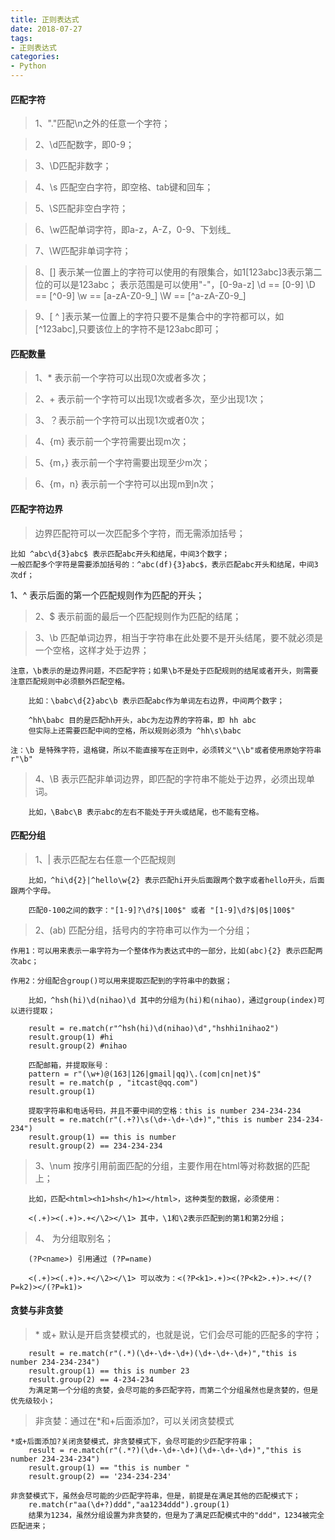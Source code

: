 ```yaml
---
title: 正则表达式
date: 2018-07-27 
tags: 
- 正则表达式
categories:
- Python
---
```


<!-- toc -->

#### 匹配字符

> 1、"."匹配\n之外的任意一个字符；

> 2、\d匹配数字，即0-9；

> 3、\D匹配非数字；

> 4、\s 匹配空白字符，即空格、tab键和回车；

> 5、\S匹配非空白字符；

> 6、\w匹配单词字符，即a-z，A-Z，0-9、下划线_
<!--more--> 
> 7、\W匹配非单词字符；

> 8、[] 表示某一位置上的字符可以使用的有限集合，如1[123abc]3表示第二位的可以是123abc；
	表示范围是可以使用"-"，[0-9a-z]
	\d == [0-9]
	\D == [^0-9]
	\w == [a-zA-Z0-9_]
	\W == [^a-zA-Z0-9_]

> 9、[ ^ ]表示某一位置上的字符只要不是集合中的字符都可以，如[^123abc],只要该位上的字符不是123abc即可；


#### 匹配数量

> 1、*  表示前一个字符可以出现0次或者多次；

> 2、+ 表示前一个字符可以出现1次或者多次，至少出现1次；

> 3、？表示前一个字符可以出现1次或者0次；

> 4、{m} 表示前一个字符需要出现m次；

> 5、{m，} 表示前一个字符需要出现至少m次；

> 6、{m，n} 表示前一个字符可以出现m到n次；


#### 匹配字符边界

> 边界匹配符可以一次匹配多个字符，而无需添加括号；
```	
比如 ^abc\d{3}abc$ 表示匹配abc开头和结尾，中间3个数字；
一般匹配多个字符是需要添加括号的：^abc(df){3}abc$，表示匹配abc开头和结尾，中间3次df；	
```
1、^ 表示后面的第一个匹配规则作为匹配的开头；

> 2、$ 表示前面的最后一个匹配规则作为匹配的结尾；

> 3、\b 匹配单词边界，相当于字符串在此处要不是开头结尾，要不就必须是一个空格，这样才处于边界；

```
注意，\b表示的是边界问题，不匹配字符；如果\b不是处于匹配规则的结尾或者开头，则需要注意匹配规则中必须额外匹配空格。

	比如：\babc\d{2}abc\b 表示匹配abc作为单词左右边界，中间两个数字；

    ^hh\babc 目的是匹配hh开头，abc为左边界的字符串，即 hh abc
    但实际上还需要匹配中间的空格，所以规则必须为 ^hh\s\babc

注：\b 是特殊字符，退格键，所以不能直接写在正则中，必须转义"\\b"或者使用原始字符串r"\b"
```	
> 4、\B 表示匹配非单词边界，即匹配的字符串不能处于边界，必须出现单词。
```
	比如，\Babc\B 表示abc的左右不能处于开头或结尾，也不能有空格。
```

#### 匹配分组

> 1、| 表示匹配左右任意一个匹配规则
```
	比如，^hi\d{2}|^hello\w{2} 表示匹配hi开头后面跟两个数字或者hello开头，后面跟两个字母。

	匹配0-100之间的数字："[1-9]?\d?$|100$" 或者 "[1-9]\d?$|0$|100$"
```
> 2、(ab) 匹配分组，括号内的字符串可以作为一个分组；
```	
作用1：可以用来表示一串字符为一个整体作为表达式中的一部分，比如(abc){2} 表示匹配两次abc；

作用2：分组配合group()可以用来提取匹配到的字符串中的数据；

    比如，^hsh(hi)\d(nihao)\d 其中的分组为(hi)和(nihao)，通过group(index)可以进行提取；
	
	result = re.match(r"^hsh(hi)\d(nihao)\d","hshhi1nihao2")
	result.group(1) #hi
	result.group(2) #nihao

	匹配邮箱，并提取账号：
	pattern = r"(\w+)@(163|126|gmail|qq)\.(com|cn|net)$"
	result = re.match(p , "itcast@qq.com")
	result.group(1)
	
	提取字符串和电话号码，并且不要中间的空格：this is number 234-234-234
	result = re.match(r"(.+?)\s(\d+-\d+-\d+)","this is number 234-234-234")
	result.group(1) == this is number
	result.group(2) == 234-234-234
```		
> 3、\num 按序引用前面匹配的分组，主要作用在html等对称数据的匹配上；

```
    比如，匹配<html><h1>hsh</h1></html>，这种类型的数据，必须使用：
    
	<(.+)><(.+)>.+</\2></\1> 其中，\1和\2表示匹配到的第1和第2分组；	
```
> 4、 为分组取别名；
```	
    (?P<name>) 引用通过 (?P=name)

	<(.+)><(.+)>.+</\2></\1> 可以改为：<(?P<k1>.+)><(?P<k2>.+)>.+</(?P=k2)></(?P=k1)>

```

#### 贪婪与非贪婪


> \* 或+ 默认是开启贪婪模式的，也就是说，它们会尽可能的匹配多的字符；
```
	result = re.match(r"(.*)(\d+-\d+-\d+)(\d+-\d+-\d+)","this is number 234-234-234")
	result.group(1) == this is number 23
	result.group(2) == 4-234-234
    为满足第一个分组的贪婪，会尽可能的多匹配字符，而第二个分组虽然也是贪婪的，但是优先级较小；
```
> 非贪婪：通过在\*和+后面添加?，可以关闭贪婪模式

```
*或+后面添加?关闭贪婪模式，非贪婪模式下，会尽可能的少匹配字符串；
	result = re.match(r"(.*?)(\d+-\d+-\d+)(\d+-\d+-\d+)","this is number 234-234-234")
	result.group(1) == "this is number "
	result.group(2) == '234-234-234'

非贪婪模式下，虽然会尽可能的少匹配字符串，但是，前提是在满足其他的匹配模式下；
	re.match(r"aa(\d+?)ddd","aa1234ddd").group(1)
	结果为1234，虽然分组设置为非贪婪的，但是为了满足匹配模式中的"ddd"，1234被完全匹配进来；
```

